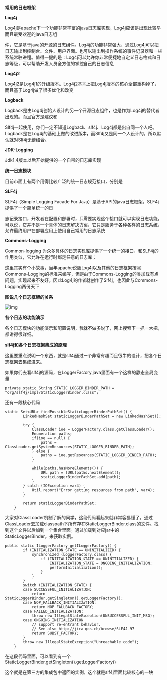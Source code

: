 **常用的日志框架**

**Log4j**

Log4j是apache下一个功能非常丰富的java日志库实现，Log4j应该是出现比较早而且最受欢迎的java日志组

件，它是基于java的开源的日志组件。Log4j的功能非常强大，通过Log4j可以把日志输出到控制台、文件、用户界面。也可以输出到操作系统的事件记录器和一些系统常驻进程。值得一提的是：Log4j可以允许你非常便捷地自定义日志格式和日志等级，可以帮助开发人员全方位的掌控自己的日志信息

**Log4j2**

Log4j2是Log4j1的升级版本。Log4j2基本上把Log4j版本的核心全部重构掉了，而且基于Log4j做了很多优化和改变

**Logback**

Logback是由Log4j创始人设计的另一个开源日志组件，也是作为Log4j的替代者出现的。而且官方是建议和

Slf4j一起使用，你们一定不知道Logback、slf4j、Log4j都是出自同一个人吧。 Logback是在Log4j的基础上做的改进版本，而Slf4j又是同一个人设计的，所以默认就对Slf4j无缝结合。

**JDK-Logging**

Jdk1.4版本以后开始提供的一个自带的日志库实现

**统一日志模块**

目前市面上有两个用得比较广泛的统一日志规范接口，分别是

**SLF4j**

SLF4j（Simple Logging Facade For Java）是基于API的java日志框架，SLF4j提供了一个简单统一的日

志记录接口，开发者在配置和部署时，只需要实现这个接口就可以实现日志功能。可以说，它并不是一个具体的日志解决方案，它只是服务于各种各样的日志系统，允许最终用户在部署应用上使用自己常用的日志系统

**Commons-Logging**

Common-logging 为众多具体的日志实现库提供了一个统一的接口，和SLF4j的作用类似，它允许在运行时绑定任意的日志库；

这里其实有个小故事，当年apache说服Log4j以及其他的日志框架按照Commons-Logging的标准来编写，但是由于Commons-Logging的类加载有点问题，实现起来不友好。因此Log4j的作者就创作了Slf4j，也因此与Commons-Logging两份天下

**图说几个日志框架的关系**

![img](https://typoralim.oss-cn-beijing.aliyuncs.com/img/20210517173237.png)

**各个日志的功能演示**

各个日志模块的功能演示和配置说明，我就不做多说了，网上搜索下一抓一大把，都讲得很详细。

**slf4j和各个日志框架集成的原理**

这里要重点说明一个东西，就是slf4j通过一个非常有趣而且很牛的设计，把各个日志框架去集成进来。

如果你们去看slf4j的源码，在LoggerFactory.java里面有一个这样的静态全局变量

```
private static String STATIC_LOGGER_BINDER_PATH = "org/slf4j/impl/StaticLoggerBinder.class";
```

还有一段核心代码

```
static Set<URL> findPossibleStaticLoggerBinderPathSet() {
        LinkedHashSet staticLoggerBinderPathSet = new LinkedHashSet();

        try {
            ClassLoader ioe = LoggerFactory.class.getClassLoader();
            Enumeration paths;
            if(ioe == null) {
                paths = ClassLoader.getSystemResources(STATIC_LOGGER_BINDER_PATH);
            } else {
                paths = ioe.getResources(STATIC_LOGGER_BINDER_PATH);
            }

            while(paths.hasMoreElements()) {
                URL path = (URL)paths.nextElement();
                staticLoggerBinderPathSet.add(path);
            }
        } catch (IOException var4) {
            Util.report("Error getting resources from path", var4);
        }

        return staticLoggerBinderPathSet;
    }
```

大家对ClassLoader机制了解的同学，这段代码看起来就非常容易懂了，通过ClassLoader去加载classpath下所有存在StaticLoggerBinder.class的文件。找到这个文件以后加到一个集合里面。通过加载到对应jar中的StaticLoggerBinder。来获取实例。

```
public static ILoggerFactory getILoggerFactory() {
        if (INITIALIZATION_STATE == UNINITIALIZED) {
            synchronized (LoggerFactory.class) {
                if (INITIALIZATION_STATE == UNINITIALIZED) {
                    INITIALIZATION_STATE = ONGOING_INITIALIZATION;
                    performInitialization();
                }
            }
        }
        switch (INITIALIZATION_STATE) {
        case SUCCESSFUL_INITIALIZATION:
            return StaticLoggerBinder.getSingleton().getLoggerFactory();
        case NOP_FALLBACK_INITIALIZATION:
            return NOP_FALLBACK_FACTORY;
        case FAILED_INITIALIZATION:
            throw new IllegalStateException(UNSUCCESSFUL_INIT_MSG);
        case ONGOING_INITIALIZATION:
            // support re-entrant behavior.
            // See also http://jira.qos.ch/browse/SLF4J-97
            return SUBST_FACTORY;
        }
        throw new IllegalStateException("Unreachable code");
    }
```

在这段代码里面，可以看到有一个StaticLoggerBinder.getSingleton().getLoggerFactory()

这个就是在第三方的集成包中返回的实例。这个就是slf4j里面比较核心的一块